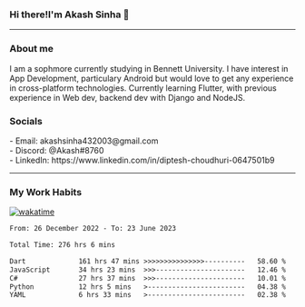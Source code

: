 <h3>Hi there!I'm Akash Sinha 👋</h3>

--- 

<h3>About me</h3>
I am a sophmore currently studying in Bennett University. I have interest in App Development, particulary Android but would love to get any experience in cross-platform technologies. Currently learning Flutter, with previous experience in Web dev, backend dev with Django and NodeJS.

<h3>Socials</h3>
 - Email: akashsinha432003@gmail.com<br>
 - Discord: @Akash#8760<br>
 - LinkedIn: https://www.linkedin.com/in/diptesh-choudhuri-0647501b9<br>


---

<h3>My Work Habits</h3>

[![wakatime](https://wakatime.com/badge/user/938b2951-49cf-4810-9b9e-c17cde3d3343.svg)](https://wakatime.com/@938b2951-49cf-4810-9b9e-c17cde3d3343)

<!--START_SECTION:waka-->

```txt
From: 26 December 2022 - To: 23 June 2023

Total Time: 276 hrs 6 mins

Dart             161 hrs 47 mins >>>>>>>>>>>>>>>----------   58.60 %
JavaScript       34 hrs 23 mins  >>>----------------------   12.46 %
C#               27 hrs 37 mins  >>>----------------------   10.01 %
Python           12 hrs 5 mins   >------------------------   04.38 %
YAML             6 hrs 33 mins   >------------------------   02.38 %
```

<!--END_SECTION:waka-->

